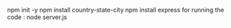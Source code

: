 npm init -y
npm install country-state-city
npm install express
for running the code :
node server.js
